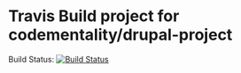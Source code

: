 # Travis Build project for codementality/drupal-project

Build Status:  [![Build Status](https://travis-ci.com/codementality/drupal-project-build.svg?branch=develop)](https://travis-ci.com/codementality/drupal-project-build)